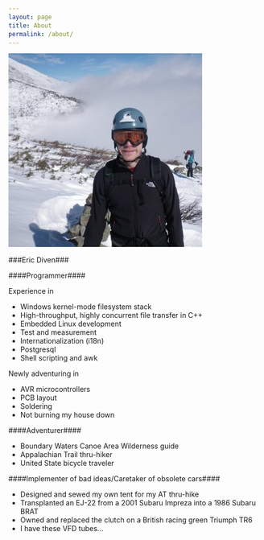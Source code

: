 ```yaml
---
layout: page
title: About
permalink: /about/
---
```


![Eric on Mount Washington](/images/eric.jpg)

###Eric Diven###

####Programmer####

Experience in

* Windows kernel-mode filesystem stack
* High-throughput, highly concurrent file transfer in C++
* Embedded Linux development
* Test and measurement
* Internationalization (i18n)
* Postgresql
* Shell scripting and awk

Newly adventuring in

* AVR microcontrollers
* PCB layout
* Soldering
* Not burning my house down

####Adventurer####

* Boundary Waters Canoe Area Wilderness guide
* Appalachian Trail thru-hiker
* United State bicycle traveler

####Implementer of bad ideas/Caretaker of obsolete cars####

* Designed and sewed my own tent for my AT thru-hike
* Transplanted an EJ-22 from a 2001 Subaru Impreza into a 1986 Subaru BRAT
* Owned and replaced the clutch on a British racing green Triumph TR6
* I have these VFD tubes...
